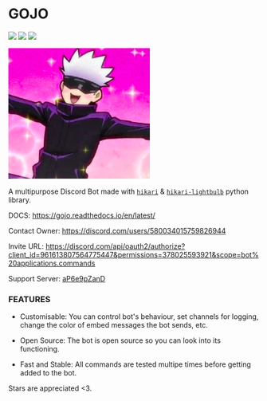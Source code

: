 # GOJO
![](https://img.shields.io/badge/code%20style-black-000000.svg) ![](https://img.shields.io/badge/license-MIT-magenta) ![](https://img.shields.io/github/stars/sarthhh/gojo)

![](images/gojo.png)

A multipurpose Discord Bot made with [`hikari`](https://github.com/hikari-py/hikari) & [`hikari-lightbulb`](https://github.com/tandemdude/hikari-lightbulb) python library.

DOCS: https://gojo.readthedocs.io/en/latest/

Contact Owner: https://discord.com/users/580034015759826944

Invite URL: https://discord.com/api/oauth2/authorize?client_id=961613807564775447&permissions=378025593921&scope=bot%20applications.commands

Support Server: [aP6e9pZanD](https://discord.gg/aP6e9pZanD)

### FEATURES

* Customisable: You can control bot's behaviour, set channels for logging, change the color of embed messages the bot sends, etc.

* Open Source: The bot is open source so you can look into its functioning.

* Fast and Stable: All commands are tested multipe times before getting added to the bot.

Stars are appreciated <3.

